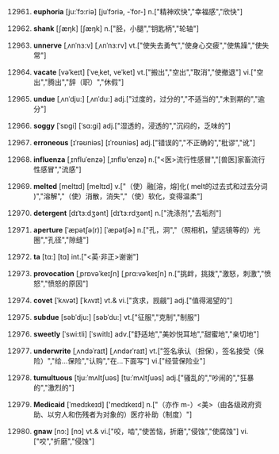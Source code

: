 12961. **euphoria**
[ju:ˈfɔ:riə]  [juˈfɔriə, -ˈfor-]
n.["精神欢快","幸福感","欣快"]  

12962. **shank**
[ʃæŋk]  [ʃæŋk]
n.["胫，小腿","钥匙柄","轮轴"]  

12963. **unnerve**
[ˌʌnˈnɜ:v]  [ˌʌnˈnɜ:rv]
vt.["使失去勇气","使身心交疲","使焦躁","使失常"]  

12964. **vacate**
[vəˈkeɪt]  [ˈveˌket, veˈket]
vt.["搬出","空出","取消","使撤退"]  vi.["空出","腾出","辞（职）","休假"]  

12965. **undue**
[ˌʌnˈdju:]  [ˌʌnˈdu:]
adj.["过度的，过分的","不适当的","未到期的","逾分"]  

12966. **soggy**
[ˈsɒgi]  [ˈsɑ:gi]
adj.["湿透的，浸透的","沉闷的，乏味的"]  

12967. **erroneous**
[ɪˈrəʊniəs]  [ɪˈroʊniəs]
adj.["错误的","不正确的","秕谬","讹"]  

12968. **influenza**
[ˌɪnfluˈenzə]  [ˌɪnflʊ'enzə]
n.["<医>流行性感冒","[兽医]家畜流行性感冒","流感"]  

12969. **melted**
[meltɪd]  [meltɪd]
v.["（使）融[溶，熔]化( melt的过去式和过去分词 )","溶解","（使）消散，消失","（使）软化，变得温柔"]  

12970. **detergent**
[dɪˈtɜ:dʒənt]  [dɪˈtɜ:rdʒənt]
n.["洗涤剂","去垢剂"]  

12971. **aperture**
[ˈæpətʃə(r)]  [ˈæpətʃɚ]
n.["孔，洞","（照相机，望远镜等的）光圈","孔径","隙缝"]  

12972. **ta**
[tɑ:]  [tɑ]
int.["<英·非正>谢谢"]  

12973. **provocation**
[ˌprɒvəˈkeɪʃn]  [ˌprɑ:vəˈkeɪʃn]
n.["挑衅，挑拨","激怒，刺激","愤怒","愤怒的原因"]  

12974. **covet**
[ˈkʌvət]  [ˈkʌvɪt]
vt.& vi.["贪求，觊觎"]  adj.["值得渴望的"]  

12975. **subdue**
[səbˈdju:]  [səbˈdu:]
vt.["征服","克制","制服"]  

12976. **sweetly**
[ˈswi:tli]  [ˈswitlɪ]
adv.["舒适地","美妙悦耳地","甜蜜地","亲切地"]  

12977. **underwrite**
[ˌʌndəˈraɪt]  [ˌʌndərˈraɪt]
vt.["签名承认（担保），签名接受（保险）","给…保险","认购","在…下面写"]  vi.["经营保险业"]  

12978. **tumultuous**
[tju:ˈmʌltʃuəs]  [tu:ˈmʌltʃuəs]
adj.["骚乱的","吵闹的","狂暴的","激烈的"]  

12979. **Medicaid**
[ˈmedɪkeɪd]  ['medɪkeɪd]
n.["（亦作 m-）<美>（由各级政府资助、以穷人和伤残者为对象的）医疗补助（制度）"]  

12980. **gnaw**
[nɔ:]  [nɔ]
vt.& vi.["咬，啮","使苦恼，折磨","侵蚀","使腐蚀"]  vi.["咬","折磨","侵蚀"]  

